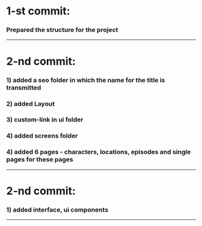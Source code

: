 # 1-st commit:

### Prepared the structure for the project

---

# 2-nd commit:

### 1) added a seo folder in which the name for the title is transmitted

### 2) added Layout

### 3) custom-link in ui folder

### 4) added screens folder

### 4) added 6 pages - characters, locations, episodes and single pages for these pages

---

# 2-nd commit:

### 1) added interface, ui components

---
